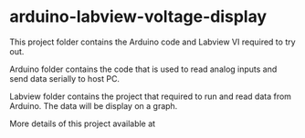 # arduino-labview-voltage-display

This project folder contains the Arduino code and Labview VI required to try out.

Arduino folder contains the code that is used to read analog inputs and send data serially to host PC.

Labview folder contains the project that required to run and read data from Arduino. The data will be display on a graph.

More details of this project available at 
